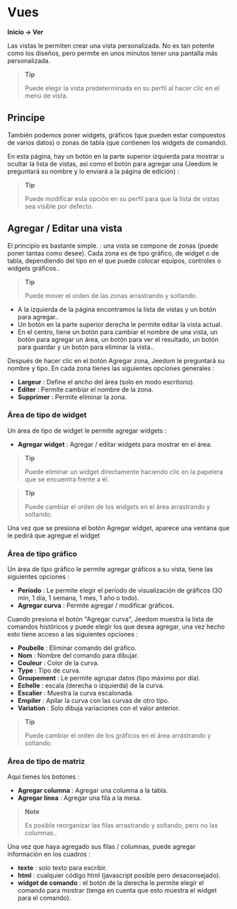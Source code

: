 # Vues
**Inicio → Ver**

Las vistas le permiten crear una vista personalizada.
No es tan potente como los diseños, pero permite en unos minutos tener una pantalla más personalizada.

> **Tip**
>
> Puede elegir la vista predeterminada en su perfil al hacer clic en el menú de vista.

## Principe

También podemos poner widgets, gráficos (que pueden estar compuestos de varios datos) o zonas de tabla (que contienen los widgets de comando).

En esta página, hay un botón en la parte superior izquierda para mostrar u ocultar la lista de vistas, así como el botón para agregar una (Jeedom le preguntará su nombre y lo enviará a la página de edición) :

> **Tip**
>
> Puede modificar esta opción en su perfil para que la lista de vistas sea visible por defecto.

## Agregar / Editar una vista

El principio es bastante simple. : una vista se compone de zonas (puede poner tantas como desee). Cada zona es de tipo gráfico, de widget o de tabla, dependiendo del tipo en el que puede colocar equipos, controles o widgets gráficos..

> **Tip**
>
> Puede mover el orden de las zonas arrastrando y soltando.

- A la izquierda de la página encontramos la lista de vistas y un botón para agregar..
- Un botón en la parte superior derecha le permite editar la vista actual.
- En el centro, tiene un botón para cambiar el nombre de una vista, un botón para agregar un área, un botón para ver el resultado, un botón para guardar y un botón para eliminar la vista..

Después de hacer clic en el botón Agregar zona, Jeedom le preguntará su nombre y tipo.
En cada zona tienes las siguientes opciones generales :

- **Largeur** : Define el ancho del área (solo en modo escritorio).
- **Editer** : Permite cambiar el nombre de la zona.
- **Supprimer** : Permite eliminar la zona.

### Área de tipo de widget

Un área de tipo de widget le permite agregar widgets :

- **Agregar widget** : Agregar / editar widgets para mostrar en el área.

> **Tip**
>
> Puede eliminar un widget directamente haciendo clic en la papelera que se encuentra frente a él.

> **Tip**
>
> Puede cambiar el orden de los widgets en el área arrastrando y soltando.

Una vez que se presiona el botón Agregar widget, aparece una ventana que le pedirá que agregue el widget

### Área de tipo gráfico

Un área de tipo gráfico le permite agregar gráficos a su vista, tiene las siguientes opciones :

- **Período** : Le permite elegir el período de visualización de gráficos (30 min, 1 día, 1 semana, 1 mes, 1 año o todo).
- **Agregar curva** : Permite agregar / modificar gráficos.

Cuando presiona el botón &quot;Agregar curva&quot;, Jeedom muestra la lista de comandos históricos y puede elegir los que desea agregar, una vez hecho esto tiene acceso a las siguientes opciones :

- **Poubelle** : Eliminar comando del gráfico.
- **Nom** : Nombre del comando para dibujar.
- **Couleur** : Color de la curva.
- **Type** : Tipo de curva.
- **Groupement** : Le permite agrupar datos (tipo máximo por día).
- **Echelle** : escala (derecha o izquierda) de la curva.
- **Escalier** : Muestra la curva escalonada.
- **Empiler** : Apilar la curva con las curvas de otro tipo.
- **Variation** : Solo dibuja variaciones con el valor anterior.

> **Tip**
>
> Puede cambiar el orden de los gráficos en el área arrastrando y soltando.

### Área de tipo de matriz

Aqui tienes los botones :

- **Agregar columna** : Agregar una columna a la tabla.
- **Agregar línea** : Agregar una fila a la mesa.

> **Note**
>
> Es posible reorganizar las filas arrastrando y soltando, pero no las columnas..

Una vez que haya agregado sus filas / columnas, puede agregar información en los cuadros :

- **texte** : solo texto para escribir.
- **html** : cualquier código html (javascript posible pero desaconsejado).
- **widget de comando** : el botón de la derecha le permite elegir el comando para mostrar (tenga en cuenta que esto muestra el widget para el comando).


